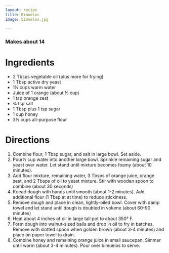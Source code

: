 ```yaml
---
layout: recipe
title: Bimuelos
image: bimuelos.jpg
    
---
```


### Makes about 14 

# Ingredients

- 2 Tbsps vegetable oil (plus more for frying)
- 1 Tbsp active dry yeast
- 1½ cups warm water
- Juice of 1 orange (about ⅓ cup)
- 1 tsp orange zest
- ¾ tsp salt
- 1 Tbsp plus 1 tsp sugar
- 1 cup honey
- 3½ cups all-purpose flour

# Directions 

1. Combine flour, 1 Tbsp sugar, and salt in large bowl. Set aside. 
2. Pour½ cup water into another large bowl. Sprinkle remaining sugar and yeast over water. Let stand until mixture becomes foamy (about 10 minutes). 
3. Add flour mixture, remaining water, 3 Tbsps of orange juice, orange zest, and 2 Tbsps of oil to yeast mixture. Stir with wooden spoon to combine (about 30 seconds)
4. Knead dough with hands until smooth (about 1-2 minutes). Add additional flour (1 Tbsp at at time) to reduce stickiness. 
5. Remove dough and place in clean, lightly-oiled bowl. Cover with damp towel and let stand until dough is doubled in volume (about 60-90 minutes)
6. Heat about 4 inches of oil in large tall pot to about 350° F. 
7. Form dough into walnut-sized balls and drop in oil to fry in batches. Remove with slotted spoon when golden brown (about 3-4 minutes) and place on paper towel to drain. 
8. Combine honey and remaining orange juice in small saucepan. Simmer until warm (about 3-4 minutes). Pour over bimuelos to serve. 

